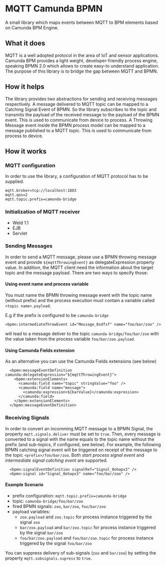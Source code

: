 # MQTT Camunda BPMN
A small library which maps events between MQTT to BPM elements based on Camunda BPM Engine.

## What it does
MQTT is a well adopted protocol in the area of IoT and sensor applications. Camunda BPM provides a light weight, developer-friendly process engine, speaking BPMN 2.0 which allows to create easy-to understand application. The purpose of this library is to bridge the gap between MQTT and BPMN. 

## How it helps
The library provides two abstractions for sending and receiving messages respectively. A message delivered to MQTT topic can be mapped to a Catching Signal Event of BPMN. So the library subscribes to the topic and transmits the payload of the received message to the payload of the BPMN event. This is used to communicate from device to process. A Throwing Message event inside the BPMN process model can be mapped to a message published to a MQTT topic. This is used to communicate from process to device.

## How it works

### MQTT configuration
In order to use the library, a configuration of MQTT protocol has to be supplied. 

	mqtt.broker=tcp://localhost:1883
	mqtt.qos=2
	mqtt.topic.prefix=camunda-bridge

### Initialization of MQTT receiver

- Weld 1.1
- EJB 
- Servlet

### Sending Messages
In order to send a MQTT message, please use a BPMN throwing message event and provide `${mqttThrowingEvent}` as delegateExpression property value. In addition, the MQTT client need the information about the target topic and the message payload. There are two ways to specify those:
#### Using event name and process variable 
You must name the BPMN throwing message event with the topic name (without prefix) and the process execution must contain a variable called `<topic name>.payload`. 

E.g if the prefix is configured to be `camunda-bridge`


	<bpmn:intermediateThrowEvent id="Message_0sdfsf" name="foo/bar/zoo" />
will lead to a message deliver to the topic `camunda-bridge/foo/bar/zoo` with the value taken from the process variable `foo/bar/zoo.payload`.

#### Using Camunda Fields extension
As an alternative you can use the Camunda Fields extensions (see below)

      <bpmn:messageEventDefinition camunda:delegateExpression="${mqttThrowingEvent}">
        <bpmn:extensionElements>
          <camunda:field name="topic" stringValue="foo" />
          <camunda:field name="message">
            <camunda:expression>${barValue}</camunda:expression>
          </camunda:field>
        </bpmn:extensionElements>        
      </bpmn:messageEventDefinition>


### Receiving Signals
In order to convert an incomming MQTT message to a BPMN Signal, the property `mqtt.signals.deliver` must be set to `true`. Then, every message is converted to a signal with the name equals to the topic name without the prefix (and sub-topics, if configured, see below). For example, the following BPMN catching signal event will be triggered on receipt of the message to the topic `<prefix>/foo/bar/zoo`. Both *start process signal event* and *intermediate signal catching event* are supported.

      <bpmn:signalEventDefinition signalRef="Signal_0ohapx3" />
      <bpmn:signal id="Signal_0ohapx3" name="foo/bar/zoo" />

#### Example Scenario

- prefix configuration: `mqtt.topic.prefix=camunda-bridge`
- topic: `camunda-bridge/foo/bar/zoo`
- fired BPMN signals: `zoo`, `bar/zoo`, `foo/bar/zoo`
- payload variables:
  - `zoo.payload` and `zoo.topic` for process instance triggered by the signal `zoo`
  - `bar/zoo.payload` and `bar/zoo.topic` for process instance triggered by the signal `bar/zoo`
  - `foo/bar/zoo.payload` and `foo/bar/zoo.topic` for process instance triggered by the signal `foo/bar/zoo`

You can suppress delivery of sub-signals (`zoo` and `bar/zoo`) by setting the property `mqtt.subsignals.supress` to `true`. 


